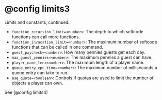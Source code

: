 # @config limits3
Limits and constants, continued.

- `function_recursion_limit=<number>`: The depth to which softcode functions can call more functions.
- `function_invocation_limit=<number>`: The maximum number of softcode functions that can be called in one command.
- `guest_paycheck=<number>`: How many pennies guests get each day.
- `max_guest_pennies=<number>`: The maximum pennies a guest can have.
- `player_name_len=<number>`: The maximum length of a player name.
- `queue_entry_cpu_time=<number>`: The maximum number of milliseconds a queue entry can take to run.
- `use_quota=<boolean>`: Controls if quotas are used to limit the number of objects a player can own.

See [@config limits4]


